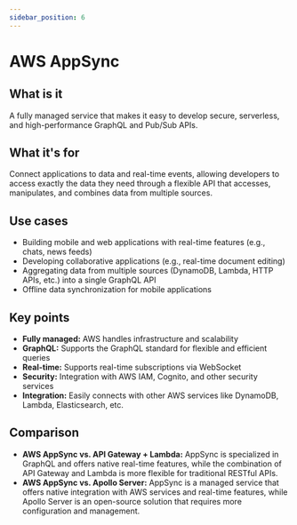 ```yaml
---
sidebar_position: 6
---
```


# AWS AppSync

## What is it
A fully managed service that makes it easy to develop secure, serverless, and high-performance GraphQL and Pub/Sub APIs.

## What it's for
Connect applications to data and real-time events, allowing developers to access exactly the data they need through a flexible API that accesses, manipulates, and combines data from multiple sources.

## Use cases
- Building mobile and web applications with real-time features (e.g., chats, news feeds)
- Developing collaborative applications (e.g., real-time document editing)
- Aggregating data from multiple sources (DynamoDB, Lambda, HTTP APIs, etc.) into a single GraphQL API
- Offline data synchronization for mobile applications

## Key points
- **Fully managed:** AWS handles infrastructure and scalability
- **GraphQL:** Supports the GraphQL standard for flexible and efficient queries
- **Real-time:** Supports real-time subscriptions via WebSocket
- **Security:** Integration with AWS IAM, Cognito, and other security services
- **Integration:** Easily connects with other AWS services like DynamoDB, Lambda, Elasticsearch, etc.

## Comparison
- **AWS AppSync vs. API Gateway + Lambda:** AppSync is specialized in GraphQL and offers native real-time features, while the combination of API Gateway and Lambda is more flexible for traditional RESTful APIs.
- **AWS AppSync vs. Apollo Server:** AppSync is a managed service that offers native integration with AWS services and real-time features, while Apollo Server is an open-source solution that requires more configuration and management. 
